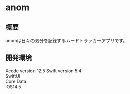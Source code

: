 # anom
## 概要
anomは日々の気分を記録するムードトラッカーアプリです。

## 開発環境
 Xcode version 12.5
 Swift version 5.4  
 SwiftUI  
 Core Data  
 iOS14.5  
